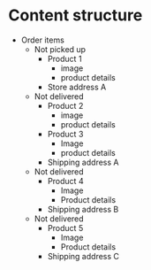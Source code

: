 # Content structure

- Order items
  - Not picked up
    - Product 1
      - image
      - product details
    - Store address A
  - Not delivered
    - Product 2
      - image
      - product details
    - Product 3
      - Image
      - product details
    - Shipping address A
  - Not delivered
    - Product 4
      - Image
      - Product details
    - Shipping address B
  - Not delivered
    - Product 5
      - Image
      - Product details
    - Shipping address C
